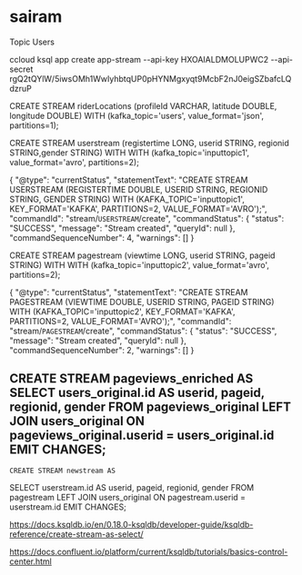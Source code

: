 # sairam


Topic Users

ccloud ksql app create app-stream --api-key HXOAIALDMOLUPWC2 --api-secret rgQ2tQYlW/5iwsOMh1WwIyhbtqUP0pHYNMgxyqt9McbF2nJ0eigSZbafcLQdzruP

CREATE STREAM riderLocations (profileId VARCHAR, latitude DOUBLE, longitude DOUBLE)
  WITH (kafka_topic='users', value_format='json', partitions=1);
  
  
  CREATE STREAM userstream (registertime LONG, userid STRING, regionid STRING,gender STRING) WITH WITH (kafka_topic='inputtopic1', value_format='avro', partitions=2);
  
  
  {
  "@type": "currentStatus",
  "statementText": "CREATE STREAM USERSTREAM (REGISTERTIME DOUBLE, USERID STRING, REGIONID STRING, GENDER STRING) WITH (KAFKA_TOPIC='inputtopic1', KEY_FORMAT='KAFKA', PARTITIONS=2, VALUE_FORMAT='AVRO');",
  "commandId": "stream/`USERSTREAM`/create",
  "commandStatus": {
    "status": "SUCCESS",
    "message": "Stream created",
    "queryId": null
  },
  "commandSequenceNumber": 4,
  "warnings": []
}
  
  CREATE STREAM pagestream (viewtime LONG, userid STRING, pageid STRING) WITH WITH (kafka_topic='inputtopic2', value_format='avro', partitions=2);
  
  
  {
  "@type": "currentStatus",
  "statementText": "CREATE STREAM PAGESTREAM (VIEWTIME DOUBLE, USERID STRING, PAGEID STRING) WITH (KAFKA_TOPIC='inputtopic2', KEY_FORMAT='KAFKA', PARTITIONS=2, VALUE_FORMAT='AVRO');",
  "commandId": "stream/`PAGESTREAM`/create",
  "commandStatus": {
    "status": "SUCCESS",
    "message": "Stream created",
    "queryId": null
  },
  "commandSequenceNumber": 2,
  "warnings": []
}
  
  CREATE STREAM pageviews_enriched AS
  SELECT users_original.id AS userid, pageid, regionid, gender
  FROM pageviews_original
  LEFT JOIN users_original
    ON pageviews_original.userid = users_original.id
  EMIT CHANGES;
 ---------------------------------------------------------------------
    CREATE STREAM newstream AS
  SELECT userstream.id AS userid, pageid, regionid, gender
  FROM pagestream
  LEFT JOIN users_original
    ON pagestream.userid = userstream.id
  EMIT CHANGES;
  
  
  
  https://docs.ksqldb.io/en/0.18.0-ksqldb/developer-guide/ksqldb-reference/create-stream-as-select/
  
  https://docs.confluent.io/platform/current/ksqldb/tutorials/basics-control-center.html
